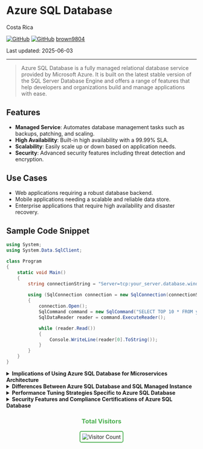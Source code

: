 # Azure SQL Database

Costa Rica

[![GitHub](https://badgen.net/badge/icon/github?icon=github&label)](https://github.com)
[![GitHub](https://img.shields.io/badge/--181717?logo=github&logoColor=ffffff)](https://github.com/)
[brown9804](https://github.com/brown9804)

Last updated: 2025-06-03

----------

> Azure SQL Database is a fully managed relational database service provided by Microsoft Azure. It is built on the latest stable version of the SQL Server Database Engine and offers a range of features that help developers and organizations build and manage applications with ease.

## Features
- **Managed Service**: Automates database management tasks such as backups, patching, and scaling.
- **High Availability**: Built-in high availability with a 99.99% SLA.
- **Scalability**: Easily scale up or down based on application needs.
- **Security**: Advanced security features including threat detection and encryption.

## Use Cases
- Web applications requiring a robust database backend.
- Mobile applications needing a scalable and reliable data store.
- Enterprise applications that require high availability and disaster recovery.

## Sample Code Snippet
```csharp
using System;
using System.Data.SqlClient;

class Program
{
    static void Main()
    {
        string connectionString = "Server=tcp:your_server.database.windows.net,1433;Initial Catalog=your_database;Persist Security Info=False;User ID=your_username;Password=your_password;MultipleActiveResultSets=False;Encrypt=True;TrustServerCertificate=False;Connection Timeout=30;";
        
        using (SqlConnection connection = new SqlConnection(connectionString))
        {
            connection.Open();
            SqlCommand command = new SqlCommand("SELECT TOP 10 * FROM your_table", connection);
            SqlDataReader reader = command.ExecuteReader();

            while (reader.Read())
            {
                Console.WriteLine(reader[0].ToString());
            }
        }
    }
}
```

<details>
<summary><b>Implications of Using Azure SQL Database for Microservices Architecture</b></summary>

- Azure SQL Database provides isolated, scalable databases for each microservice, supporting independent deployment and scaling.
- Enables secure, multi-tenant architectures with built-in security and compliance.
- Supports elastic pools for cost-effective resource sharing across microservices.

</details>

<details>
<summary><b>Differences Between Azure SQL Database and SQL Managed Instance</b></summary>

- Azure SQL Database is optimized for modern cloud applications and offers database-level isolation.
- SQL Managed Instance provides near 100% compatibility with on-premises SQL Server, supporting features like SQL Agent and cross-database queries.
- Managed Instance is ideal for lift-and-shift migrations, while SQL Database is best for cloud-native development.

</details>

<details>
<summary><b>Performance Tuning Strategies Specific to Azure SQL Database</b></summary>

- Use built-in performance recommendations and automatic tuning.
- Monitor resource utilization with Query Performance Insight and Azure Monitor.
- Scale compute and storage independently to meet workload demands.

</details>

<details>
<summary><b>Security Features and Compliance Certifications of Azure SQL Database</b></summary>

- Offers advanced threat protection, auditing, and transparent data encryption.
- Supports Azure Active Directory authentication and role-based access control.
- Complies with major standards such as ISO, HIPAA, and GDPR.

</details>


<div align="center">
  <h3 style="color: #4CAF50;">Total Visitors</h3>
  <img src="https://profile-counter.glitch.me/brown9804/count.svg" alt="Visitor Count" style="border: 2px solid #4CAF50; border-radius: 5px; padding: 5px;"/>
</div>
